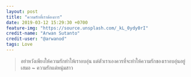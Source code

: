 ```yaml
---
layout: post
title: "ความรักที่เราต้องการ"
date: 2019-03-12 15:29:30 +0700
feature-img: "https://source.unsplash.com/_kL_0ydy0rI"
credit-name: "Arwan Sutanto"
credit-user: "@arwanod"
tags: Love
---
```

> อย่าหวังเพียงให้ความรักทำให้เราอบอุ่น แต่ตัวเราเองควรที่จะทำให้ความรักของเราอบอุ่นอยู่เสมอ ~ ความรักแด่หนุ่มสาว
